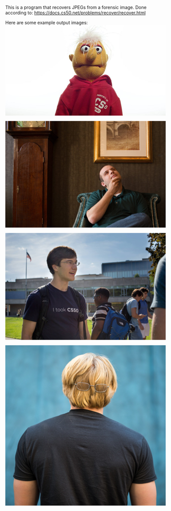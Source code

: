 This is a program that recovers JPEGs from a forensic image. Done according to: https://docs.cs50.net/problems/recover/recover.html

Here are some example output images:
![Alt text](029.jpg?raw=true "029")

![Alt text](015.jpg?raw=true "015")

![Alt text](047.jpg?raw=true "047")

![Alt text](025.jpg?raw=true "025")
